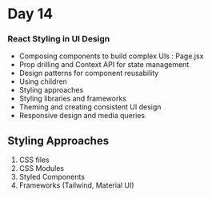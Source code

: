 # Day 14

### React Styling in UI Design

- Composing components to build complex UIs : Page.jsx
- Prop drilling and Context API for state management
- Design patterns for component reusability
- Using children
- Styling approaches
- Styling libraries and frameworks
- Theming and creating consistent UI design
- Responsive design and media queries

## Styling Approaches

1. CSS files
2. CSS Modules
3. Styled Components
4. Frameworks (Tailwind, Material UI)
